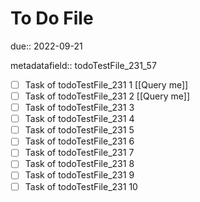 # To Do File

due:: 2022-09-21

metadatafield:: todoTestFile_231_57

- [ ] Task of todoTestFile_231 1 [[Query me]]
- [ ] Task of todoTestFile_231 2 [[Query me]]
- [ ] Task of todoTestFile_231 3
- [ ] Task of todoTestFile_231 4
- [ ] Task of todoTestFile_231 5
- [ ] Task of todoTestFile_231 6
- [ ] Task of todoTestFile_231 7
- [ ] Task of todoTestFile_231 8
- [ ] Task of todoTestFile_231 9
- [ ] Task of todoTestFile_231 10